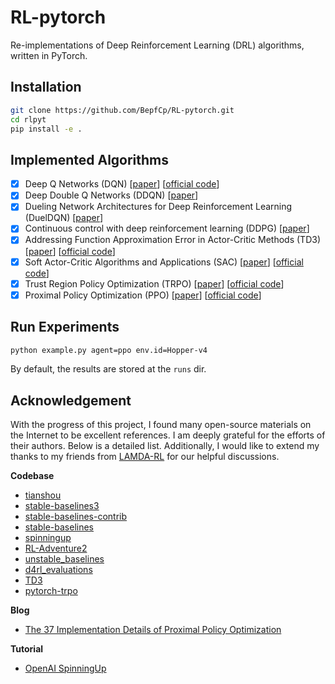 # RL-pytorch
Re-implementations of Deep Reinforcement Learning (DRL) algorithms, written in PyTorch.

## Installation

```bash
git clone https://github.com/BepfCp/RL-pytorch.git
cd rlpyt
pip install -e .
```

## Implemented Algorithms

- [x] Deep Q Networks (DQN) [[paper](https://www.nature.com/articles/nature14236.pdf)] [[official code](https://github.com/deepmind/dqn)]
- [x] Deep Double Q Networks (DDQN) [[paper](https://arxiv.org/pdf/1509.06461.pdf)]
- [x] Dueling Network Architectures for Deep Reinforcement Learning (DuelDQN) [[paper](https://arxiv.org/pdf/1511.06581.pdf)]
- [x] Continuous control with deep reinforcement learning (DDPG) [[paper](https://arxiv.org/pdf/1509.02971.pdf)]
- [x] Addressing Function Approximation Error in Actor-Critic Methods (TD3) [[paper](https://arxiv.org/pdf/1802.09477.pdf)] [[official code](https://github.com/sfujim/TD3)]
- [x] Soft Actor-Critic Algorithms and Applications (SAC) [[paper](https://arxiv.org/pdf/1812.05905.pdf)] [[official code](https://github.com/rail-berkeley/softlearning/)]
- [x] Trust Region Policy Optimization (TRPO) [[paper](https://arxiv.org/pdf/1502.05477.pdf)] [[official code](https://github.com/joschu/modular_rl)]
- [x] Proximal Policy Optimization (PPO) [[paper](https://arxiv.org/pdf/1707.06347.pdf)] [[official code](https://github.com/openai/baselines)]

## Run Experiments

```bash
python example.py agent=ppo env.id=Hopper-v4
```

By default, the results are stored at the `runs` dir.

## Acknowledgement
With the progress of this project, I found many open-source materials on the Internet to be excellent references. I am deeply grateful for the efforts of their authors. Below is a detailed list. Additionally, I would like to extend my thanks to my friends from [LAMDA-RL](https://github.com/LAMDA-RL) for our helpful discussions.

**Codebase**

+ [tianshou](https://github.com/thu-ml/tianshou)
+ [stable-baselines3](https://github.com/DLR-RM/stable-baselines3)
+ [stable-baselines-contrib](https://github.com/Stable-Baselines-Team/stable-baselines3-contrib)
+ [stable-baselines](https://github.com/Stable-Baselines-Team/stable-baselines)
+ [spinningup](https://github.com/openai/spinningup)
+ [RL-Adventure2](https://github.com/higgsfield/RL-Adventure-2)
+ [unstable_baselines](https://github.com/x35f/unstable_baselines)
+ [d4rl_evaluations](https://github.com/rail-berkeley/d4rl_evaluations)
+ [TD3](https://github.com/sfujim/TD3)
+ [pytorch-trpo](https://github.com/ikostrikov/pytorch-trpo)

**Blog**

+ [The 37 Implementation Details of Proximal Policy Optimization](https://iclr.iro.umontreal.ca/679b37e0-caab-4710-921b-b59a688075df_1642188062/blog/)

**Tutorial**

+ [OpenAI SpinningUp](https://spinningup.openai.com/en/latest/index.html)
